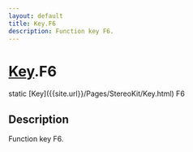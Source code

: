 ```yaml
---
layout: default
title: Key.F6
description: Function key F6.
---
```

# [Key]({{site.url}}/Pages/StereoKit/Key.html).F6

<div class='signature' markdown='1'>
static [Key]({{site.url}}/Pages/StereoKit/Key.html) F6
</div>

## Description
Function key F6.

